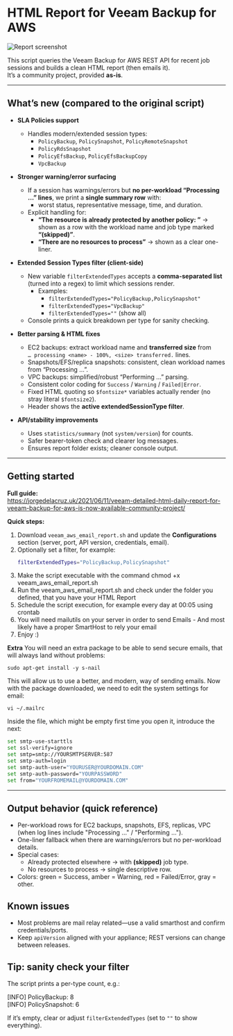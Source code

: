 # HTML Report for Veeam Backup for AWS

![Report screenshot](https://jorgedelacruz.uk/wp-content/uploads/2025/09/veeam-html-aws-9-001.jpg)

This script queries the Veeam Backup for AWS REST API for recent job sessions and builds a clean HTML report (then emails it).  
It’s a community project, provided **as-is**.

---

## What’s new (compared to the original script)

- **SLA Policies support**
  - Handles modern/extended session types:
    - `PolicyBackup`, `PolicySnapshot`, `PolicyRemoteSnapshot`
    - `PolicyRdsSnapshot`
    - `PolicyEfsBackup`, `PolicyEfsBackupCopy`
    - `VpcBackup`

- **Stronger warning/error surfacing**
  - If a session has warnings/errors but **no per-workload “Processing …” lines**, we print a **single summary row** with:
    - worst status, representative message, time, and duration.
  - Explicit handling for:
    - **“The resource is already protected by another policy: <name>”** → shown as a row with the workload name and job type marked **“(skipped)”**.
    - **“There are no resources to process”** → shown as a clear one-liner.

- **Extended Session Types filter (client-side)**
  - New variable `filterExtendedTypes` accepts a **comma-separated list** (turned into a regex) to limit which sessions render.
    - Examples:
      - `filterExtendedTypes="PolicyBackup,PolicySnapshot"`
      - `filterExtendedTypes="VpcBackup"`
      - `filterExtendedTypes=""` (show all)
  - Console prints a quick breakdown per type for sanity checking.

- **Better parsing & HTML fixes**
  - EC2 backups: extract workload name and **transferred size** from  
    `… processing <name> - 100%, <size> transferred.` lines.
  - Snapshots/EFS/replica snapshots: consistent, clean workload names from “Processing …”.
  - VPC backups: simplified/robust “Performing …” parsing.
  - Consistent color coding for `Success` / `Warning` / `Failed|Error`.
  - Fixed HTML quoting so `$fontsize*` variables actually render (no stray literal `$fontsize2`).
  - Header shows the **active extendedSessionType filter**.

- **API/stability improvements**
  - Uses `statistics/summary` (not `system/version`) for counts.
  - Safer bearer-token check and clearer log messages.
  - Ensures report folder exists; cleaner console output.

---

## Getting started

**Full guide:**  
<https://jorgedelacruz.uk/2021/06/11/veeam-detailed-html-daily-report-for-veeam-backup-for-aws-is-now-available-community-project/>

**Quick steps:**

1. Download `veeam_aws_email_report.sh` and update the **Configurations** section (server, port, API version, credentials, email).
2. Optionally set a filter, for example:
   ```bash
   filterExtendedTypes="PolicyBackup,PolicySnapshot"
   ```
3. Make the script executable with the command chmod +x veeam_aws_email_report.sh
4. Run the veeam_aws_email_report.sh and check under the folder you defined, that you have your HTML Report
5. Schedule the script execution, for example every day at 00:05 using crontab
6. You will need mailutils on your server in order to send Emails - And most likely have a proper SmartHost to rely your email
7. Enjoy :)

**Extra**
You will need an extra package to be able to send secure emails, that will always land without problems:

``sudo apt-get install -y s-nail``

This will allow us to use a better, and modern, way of sending emails. Now with the package downloaded, we need to edit the system settings for email:

``vi ~/.mailrc``

Inside the file, which might be empty first time you open it, introduce the next:
   ```bash
   set smtp-use-starttls
   set ssl-verify=ignore
   set smtp=smtp://YOURSMTPSERVER:587
   set smtp-auth=login
   set smtp-auth-user="YOURUSER@YOURDOMAIN.COM"
   set smtp-auth-password="YOURPASSWORD"
   set from="YOURFROMEMAIL@YOURDOMAIN.COM"
   ```
----------

## Output behavior (quick reference)

- Per-workload rows for EC2 backups, snapshots, EFS, replicas, VPC (when log lines include "Processing ..." / "Performing ...").
- One-liner fallback when there are warnings/errors but no per-workload details.
- Special cases:
  - Already protected elsewhere → <workload> with **(skipped)** job type.
  - No resources to process → single descriptive row.
- Colors: green = Success, amber = Warning, red = Failed/Error, gray = other.

## Known issues

- Most problems are mail relay related—use a valid smarthost and confirm credentials/ports.
- Keep `apiVersion` aligned with your appliance; REST versions can change between releases.

## Tip: sanity check your filter

The script prints a per-type count, e.g.:

[INFO]  PolicyBackup: 8  
[INFO]  PolicySnapshot: 6

If it’s empty, clear or adjust `filterExtendedTypes` (set to `""` to show everything).


